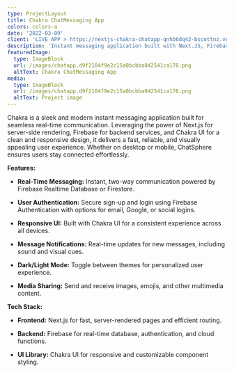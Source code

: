 ```yaml
---
type: ProjectLayout
title: Chakra ChatMessaging App
colors: colors-a
date: '2022-03-09'
client: 'LIVE APP > https://nextjs-chakra-chatapp-qnhb6dq42-bscottnz.vercel.app/'
description: 'Instant messaging application built with Next.JS, Firebase and Chakra UI.'
featuredImage:
  type: ImageBlock
  url: /images/chatapp.d9f2104f9e2c15a0bcbba042541ca178.png
  altText: Chakra ChatMessaging App
media:
  type: ImageBlock
  url: /images/chatapp.d9f2104f9e2c15a0bcbba042541ca178.png
  altText: Project image
---
```

Chakra is a sleek and modern instant messaging application built for seamless real-time communication. Leveraging the power of Next.js for server-side rendering, Firebase for backend services, and Chakra UI for a clean and responsive design, it delivers a fast, reliable, and visually appealing user experience. Whether on desktop or mobile, ChatSphere ensures users stay connected effortlessly.

**Features:**

*   **Real-Time Messaging:** Instant, two-way communication powered by Firebase Realtime Database or Firestore.

*   **User Authentication:** Secure sign-up and login using Firebase Authentication with options for email, Google, or social logins.

*   **Responsive UI:** Built with Chakra UI for a consistent experience across all devices.

*   **Message Notifications:** Real-time updates for new messages, including sound and visual cues.

*   **Dark/Light Mode:** Toggle between themes for personalized user experience.

*   **Media Sharing:** Send and receive images, emojis, and other multimedia content.

**Tech Stack:**

*   **Frontend:** Next.js for fast, server-rendered pages and efficient routing.

*   **Backend:** Firebase for real-time database, authentication, and cloud functions.

*   **UI Library:** Chakra UI for responsive and customizable component styling.

